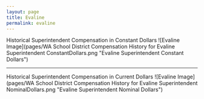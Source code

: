 ```yaml
---
layout: page
title: Evaline
permalink: evaline
---
```



Historical Superintendent Compensation in Constant Dollars
![Evaline Image](pages/WA School District Compensation History for Evaline Superintendent ConstantDollars.png "Evaline Superintendent Constant Dollars")

___

Historical Superintendent Compensation in Current Dollars
![Evaline Image](pages/WA School District Compensation History for Evaline Superintendent NominalDollars.png "Evaline Superintendent Nominal Dollars")